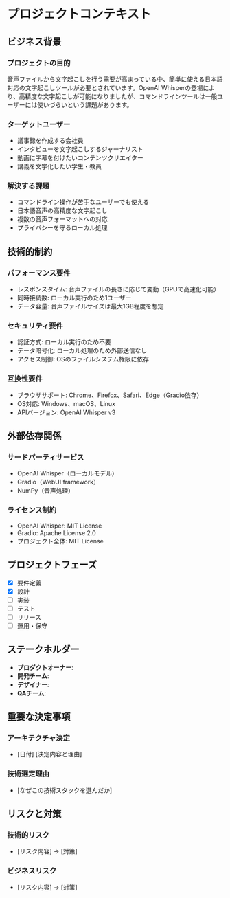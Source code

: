 # プロジェクトコンテキスト

## ビジネス背景
### プロジェクトの目的
音声ファイルから文字起こしを行う需要が高まっている中、簡単に使える日本語対応の文字起こしツールが必要とされています。OpenAI Whisperの登場により、高精度な文字起こしが可能になりましたが、コマンドラインツールは一般ユーザーには使いづらいという課題があります。

### ターゲットユーザー
- 議事録を作成する会社員
- インタビューを文字起こしするジャーナリスト
- 動画に字幕を付けたいコンテンツクリエイター
- 講義を文字化したい学生・教員

### 解決する課題
- コマンドライン操作が苦手なユーザーでも使える
- 日本語音声の高精度な文字起こし
- 複数の音声フォーマットへの対応
- プライバシーを守るローカル処理

## 技術的制約
### パフォーマンス要件
- レスポンスタイム: 音声ファイルの長さに応じて変動（GPUで高速化可能）
- 同時接続数: ローカル実行のため1ユーザー
- データ容量: 音声ファイルサイズは最大1GB程度を想定

### セキュリティ要件
- 認証方式: ローカル実行のため不要
- データ暗号化: ローカル処理のため外部送信なし
- アクセス制御: OSのファイルシステム権限に依存

### 互換性要件
- ブラウザサポート: Chrome、Firefox、Safari、Edge（Gradio依存）
- OS対応: Windows、macOS、Linux
- APIバージョン: OpenAI Whisper v3

## 外部依存関係
### サードパーティサービス
- OpenAI Whisper（ローカルモデル）
- Gradio（WebUI framework）
- NumPy（音声処理）

### ライセンス制約
- OpenAI Whisper: MIT License
- Gradio: Apache License 2.0
- プロジェクト全体: MIT License

## プロジェクトフェーズ
- [x] 要件定義
- [x] 設計
- [ ] 実装
- [ ] テスト
- [ ] リリース
- [ ] 運用・保守

## ステークホルダー
- **プロダクトオーナー**: 
- **開発チーム**: 
- **デザイナー**: 
- **QAチーム**: 

## 重要な決定事項
### アーキテクチャ決定
- [日付] [決定内容と理由]

### 技術選定理由
- [なぜこの技術スタックを選んだか]

## リスクと対策
### 技術的リスク
- [リスク内容] → [対策]

### ビジネスリスク
- [リスク内容] → [対策]